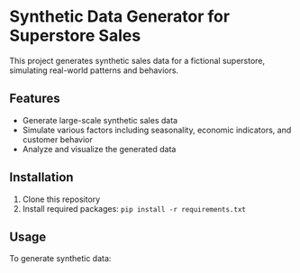 # Synthetic Data Generator for Superstore Sales

This project generates synthetic sales data for a fictional superstore, simulating real-world patterns and behaviors.

## Features
- Generate large-scale synthetic sales data
- Simulate various factors including seasonality, economic indicators, and customer behavior
- Analyze and visualize the generated data

## Installation
1. Clone this repository
2. Install required packages: `pip install -r requirements.txt`

## Usage
To generate synthetic data:
